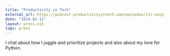 ```yaml
---
title: "Productivity in Tech"
external_url: https://podcast.productivityintech.com/episodes/its-easy-when-youre-customer-number-one
date: "2019-02-11"
layout: press.njk
tags: press
---
```


I chat about how I juggle and prioritize projects and also about my love for Python.
